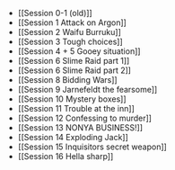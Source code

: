 - [[Session 0-1 (old)]]
- [[Session 1 Attack on Argon]]
- [[Session 2 Waifu Burruku]]
- [[Session 3 Tough choices]]
- [[Session 4 + 5 Gooey situation]]
- [[Session 6 Slime Raid part 1]]
- [[Session 6 Slime Raid part 2]]
- [[Session 8 Bidding Wars]]
- [[Session 9 Jarnefeldt the fearsome]]
- [[Session 10 Mystery boxes]]
- [[Session 11 Trouble at the inn]]
- [[Session 12 Confessing to murder]]
- [[Session 13 NONYA BUSINESS!]]
- [[Session 14 Exploding Jack]]
- [[Session 15 Inquisitors secret weapon]]
- [[Session 16 Hella sharp]]
